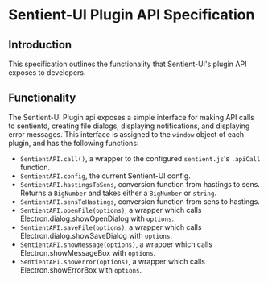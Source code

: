# Sentient-UI Plugin API Specification

## Introduction

This specification outlines the functionality that Sentient-UI's plugin API exposes to developers.

## Functionality

The Sentient-UI Plugin api exposes a simple interface for making API calls to sentientd, creating file dialogs, displaying notifications, and displaying error messages.  This interface is assigned to the `window` object of each plugin, and has the following functions:

- `SentientAPI.call()`, a wrapper to the configured `sentient.js`'s `.apiCall` function.
- `SentientAPI.config`, the current Sentient-UI config.
- `SentientAPI.hastingsToSens`, conversion function from hastings to sens.  Returns a `BigNumber` and takes either a `BigNumber` or `string`.
- `SentientAPI.sensToHastings`, conversion function from sens to hastings.
- `SentientAPI.openFile(options)`, a wrapper which calls Electron.dialog.showOpenDialog with `options`.
- `SentientAPI.saveFile(options)`, a wrapper which calls Electron.dialog.showSaveDialog with `options`.
- `SentientAPI.showMessage(options)`, a wrapper which calls Electron.showMessageBox with `options`.
- `SentientAPI.showerror(options)`, a wrapper which calls Electron.showErrorBox with `options`.
